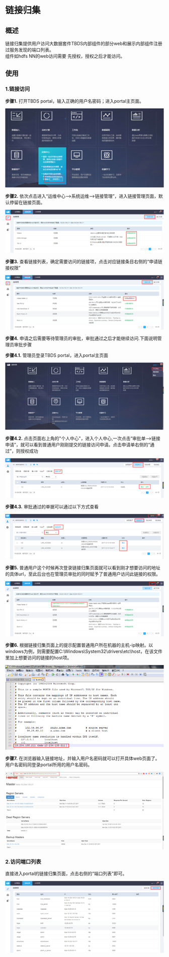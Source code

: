 # 链接归集

## 概述

链接归集提供用户访问大数据套件TBDS内部组件的部分web和展示内部组件注册过服务发现的端口列表。  
组件如hdfs NN的web访问需要 先授权，授权之后才能访问。

## 使用

### 1.链接访问

 **步骤1.** 打开TBDS portal，输入正确的用户名密码；进入portal主页面。

![](../../.gitbook/assets/portal_main.png)

**步骤2.** 依次点击进入“运维中心--&gt;系统运维--&gt;链接管理”，进入链接管理页面，默认停留在链接页面。

![](../../.gitbook/assets/links_main.png)

**步骤3.** 查看链接列表，确定需要访问的链接项，点击对应链接条目右侧的“申请链接权限”

![](../../.gitbook/assets/links_apply.png)

**步骤4.** 申请之后需要等待管理员的审批，审批通过之后才能继续访问.下面说明管理员审批步骤

 **步骤4.1.** 管理员登录TBDS portal，进入portal主页面

![](../../.gitbook/assets/admin_user_center.png)

**步骤4.2.** 点击页面右上角的"个人中心"，进入个人中心,一次点击“审批单--&gt;链接申请”，就可以看到普通用户刚刚提交的链接访问申请。点击申请单右侧的“通过”，则授权成功

![](../../.gitbook/assets/admin_allow.png)

**步骤4.3.** 审批通过的单据可以通过以下方式查看

![](../../.gitbook/assets/admin_allow_check.png)

**步骤5.** 普通用户这个时候再次登录链接归集页面就可以看到刚才想要访问的地址的具体url，至此后台也在管理员审批的同时赋予了普通用户访问此链接的权限。

![](../../.gitbook/assets/user_see_links.png)

**步骤6.** 根据链接归集页面上的提示配置普通用户所在机器的主机-ip映射。以windows为例，则需要配置C:\Windows\System32\drivers\etc\host，在该文件里加上想要访问的链接的host项。

![](../../.gitbook/assets/client_hosts.png)

 **步骤7.** 在浏览器输入链接地址，并输入用户名密码就可以打开具体web页面了。用户名密码同登录portal所用的用户名密码。

![](../../.gitbook/assets/hbase_example_link.png)

### 2.访问端口列表

直接进入portal的链接归集页面，点击右侧的“端口列表”即可。

![](../../.gitbook/assets/port_list.png)

